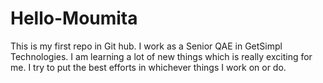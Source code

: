 # Hello-Moumita
This is my first repo in Git hub.
I work as a Senior QAE in GetSimpl Technologies.
I am learning a lot of new things which is really exciting for me.
I try to put the best efforts in whichever things I work on or do.
